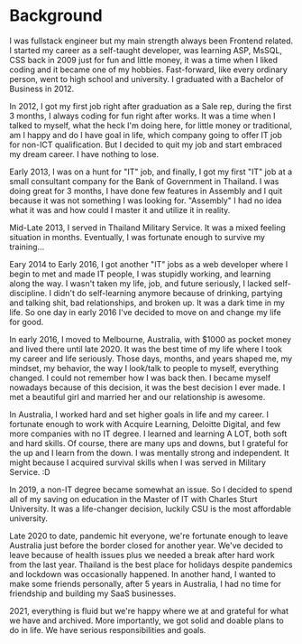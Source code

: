 # Background

I was fullstack engineer but my main strength always been Frontend related. I started my career as a self-taught developer, was learning ASP, MsSQL, CSS back in 2009 just for fun and little money, it was a time when I liked coding and it became one of my hobbies. Fast-forward, like every ordinary person, went to high school and university. I graduated with a Bachelor of Business in 2012. 

In 2012, I got my first job right after graduation as a Sale rep, during the first 3 months, I always coding for fun right after works. It was a time when I talked to myself, what the heck I'm doing here, for little money or traditional, am I happy and do I have goal in life, which company going to offer IT job for non-ICT qualification. But I decided to quit my job and start embraced my dream career. I have nothing to lose. 

Early 2013, I was on a hunt for "IT" job, and finally, I got my first "IT" job at a small consultant company for the Bank of Government in Thailand. I was doing great for 3 months, I have done few features in Assembly and I quit because it was not something I was looking for. "Assembly" I had no idea what it was and how could I master it and utilize it in reality.

Mid-Late 2013, I served in Thailand Military Service. It was a mixed feeling situation in months. Eventually, I was fortunate enough to survive my training...

Eary 2014 to Early 2016, I got another "IT" jobs as a web developer where I begin to met and made IT people, I was stupidly working, and learning along the way. I wasn't taken my life, job, and future seriously, I lacked self-discipline. I didn't do self-learning anymore because of drinking, partying and talking shit, bad relationships, and broken up. It was a dark time in my life. So one day in early 2016 I've decided to move on and change my life for good.

In early 2016, I moved to Melbourne, Australia, with $1000 as pocket money and lived there until late 2020. It was the best time of my life where I took my career and life seriously. Those days, months, and years shaped me, my mindset, my behavior, the way I look/talk to people to myself, everything changed. I could not remember how I was back then. I became myself nowadays because of this decision, it was the best decision I ever made. I met a beautiful girl and married her and our relationship is awesome.

In Australia, I worked hard and set higher goals in life and my career. I fortunate enough to work with Acquire Learning, Deloitte Digital, and few more companies with no IT degree. I learned and learning A LOT, both soft and hard skills. Of course, there are many ups and downs, but I grateful for the up and I learn from the down. I was mentally strong and independent. It might because I acquired survival skills when I was served in Military Service. :D

In 2019, a non-IT degree became somewhat an issue. So I decided to spend all of my saving on education in the Master of IT with Charles Sturt University. It was a life-changer decision, luckily CSU is the most affordable university.

Late 2020 to date, pandemic hit everyone, we're fortunate enough to leave Australia just before the border closed for another year. We've decided to leave because of health issues plus we needed a break after hard work from the last year. Thailand is the best place for holidays despite pandemics and lockdown was occasionally happened. In another hand, I wanted to make some friends personally, after 5 years in Australia, I had no time for friendship and building my SaaS businesses.

2021, everything is fluid but we're happy where we at and grateful for what we have and archived. More importantly, we got solid and doable plans to do in life. We have serious responsibilities and goals.
 
